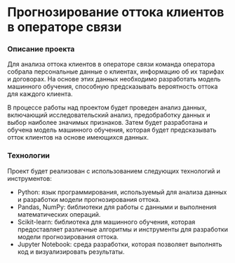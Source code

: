 # Прогнозирование оттока клиентов в операторе связи

### Описание проекта
Для анализа оттока клиентов в операторе связи команда оператора собрала персональные данные о клиентах, информацию об их тарифах и договорах. На основе этих данных необходимо разработать модель машинного обучения, способную предсказывать вероятность оттока для каждого клиента.

В процессе работы над проектом будет проведен анализ данных, включающий исследовательский анализ, предобработку данных и выбор наиболее значимых признаков. Затем будет разработана и обучена модель машинного обучения, которая будет предсказывать отток клиентов на основе имеющихся данных.

### Технологии
Проект будет реализован с использованием следующих технологий и инструментов:

- Python: язык программирования, используемый для анализа данных и разработки модели прогнозирования оттока.
- Pandas, NumPy: библиотеки для работы с данными и выполнения математических операций.
- Scikit-learn: библиотека для машинного обучения, которая предоставляет различные алгоритмы и инструменты для разработки модели прогнозирования оттока.
- Jupyter Notebook: среда разработки, которая позволяет выполнять код и визуализировать результаты.


